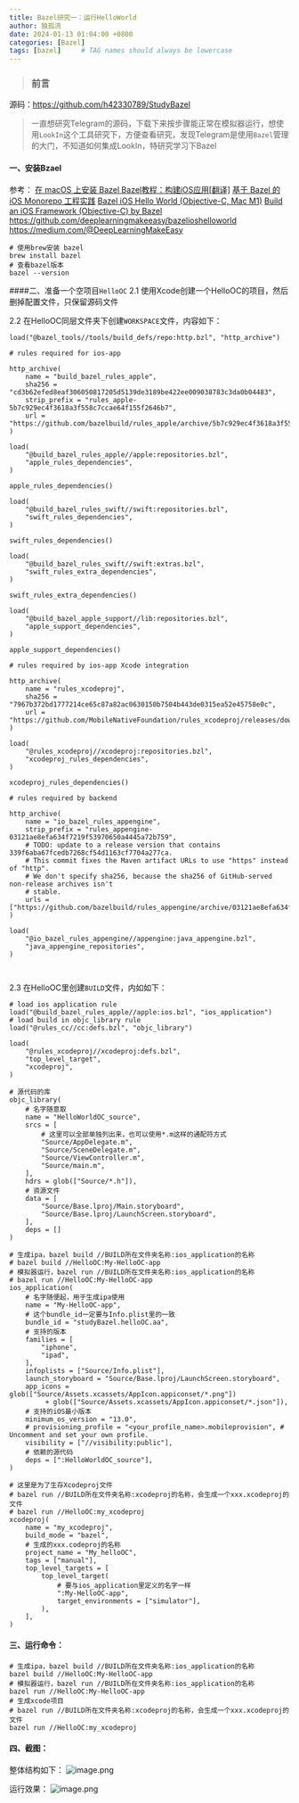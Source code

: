 ```yaml
---
title: Bazel研究一：运行HelloWorld
author: 独孤流
date: 2024-01-13 01:04:00 +0800
categories: [Bazel]
tags: [bazel]     # TAG names should always be lowercase
---
```


> ### 前言
源码：https://github.com/h42330789/StudyBazel
>一直想研究Telegram的源码，下载下来按步骤能正常在模拟器运行，想使用`LookIn`这个工具研究下，方便查看研究，发现Telegram是使用`Bazel`管理的大门，不知道如何集成LookIn，特研究学习下Bazel

#### 一、安装Bzael
参考：
[在 macOS 上安装 Bazel ](https://bazel.build/install/os-x?hl=zh-cn)
[Bazel教程：构建iOS应用[翻译]](https://chai2010.cn/post/bazel/bazel-ios-app/)
[基于 Bazel 的 iOS Monorepo 工程实践](https://www.bilibili.com/read/cv17194091/)
[Bazel iOS Hello World (Objective-C, Mac M1)](https://medium.com/@DeepLearningMakeEasy/bazel-ios-hello-world-objective-c-mac-m1-1fe181fb6fb9)
[Build an iOS Framework (Objective-C) by Bazel](https://medium.com/@DeepLearningMakeEasy/build-an-ios-framework-objective-c-by-bazel-f1a24444564)
https://github.com/deeplearningmakeeasy/bazelioshelloworld
https://medium.com/@DeepLearningMakeEasy
```
# 使用brew安装 bazel
brew install bazel
# 查看bazel版本
bazel --version
```

####二、准备一个空项目`HelloOC`
2.1 使用Xcode创建一个HelloOC的项目，然后删掉配置文件，只保留源码文件

2.2 在HelloOC同层文件夹下创建`WORKSPACE`文件，内容如下：
```
load("@bazel_tools//tools/build_defs/repo:http.bzl", "http_archive")

# rules required for ios-app

http_archive(
    name = "build_bazel_rules_apple",
    sha256 = "cd3b62efed8eaf306050817205d5139de3189be422ee009038783c3da0b04483",
    strip_prefix = "rules_apple-5b7c929ec4f3618a3f558c7ccae64f155f2646b7",
    url = "https://github.com/bazelbuild/rules_apple/archive/5b7c929ec4f3618a3f558c7ccae64f155f2646b7.tar.gz",
)

load(
    "@build_bazel_rules_apple//apple:repositories.bzl",
    "apple_rules_dependencies",
)

apple_rules_dependencies()

load(
    "@build_bazel_rules_swift//swift:repositories.bzl",
    "swift_rules_dependencies",
)

swift_rules_dependencies()

load(
    "@build_bazel_rules_swift//swift:extras.bzl",
    "swift_rules_extra_dependencies",
)

swift_rules_extra_dependencies()

load(
    "@build_bazel_apple_support//lib:repositories.bzl",
    "apple_support_dependencies",
)

apple_support_dependencies()

# rules required by ios-app Xcode integration

http_archive(
    name = "rules_xcodeproj",
    sha256 = "7967b372bd1777214ce65c87a82ac0630150b7504b443de0315ea52e45758e0c",
    url = "https://github.com/MobileNativeFoundation/rules_xcodeproj/releases/download/1.3.3/release.tar.gz",
)

load(
    "@rules_xcodeproj//xcodeproj:repositories.bzl",
    "xcodeproj_rules_dependencies",
)

xcodeproj_rules_dependencies()

# rules required by backend

http_archive(
    name = "io_bazel_rules_appengine",
    strip_prefix = "rules_appengine-03121ae8efa634f7219f53970650a4445a72b759",
    # TODO: update to a release version that contains 339f6aba67fcedb7268cf54d1163cf7704a277ca.
    # This commit fixes the Maven artifact URLs to use "https" instead of "http".
    # We don't specify sha256, because the sha256 of GitHub-served non-release archives isn't
    # stable.
    urls = ["https://github.com/bazelbuild/rules_appengine/archive/03121ae8efa634f7219f53970650a4445a72b759.tar.gz"],
)

load(
    "@io_bazel_rules_appengine//appengine:java_appengine.bzl",
    "java_appengine_repositories",
)



```

2.3 
在HelloOC里创建`BUILD`文件，内如如下：
```
# load ios application rule
load("@build_bazel_rules_apple//apple:ios.bzl", "ios_application")
# load build in objc_library rule 
load("@rules_cc//cc:defs.bzl", "objc_library")

load(
    "@rules_xcodeproj//xcodeproj:defs.bzl",
    "top_level_target",
    "xcodeproj",
)

# 源代码的库
objc_library(
    # 名字随意取
    name = "HelloWorldOC_source",
    srcs = [
        # 这里可以全部单独列出来，也可以使用*.m这样的通配符方式
        "Source/AppDelegate.m",
        "Source/SceneDelegate.m",
        "Source/ViewController.m",
        "Source/main.m",
    ],
    hdrs = glob(["Source/*.h"]),
    # 资源文件
    data = [
        "Source/Base.lproj/Main.storyboard",
        "Source/Base.lproj/LaunchScreen.storyboard",
    ],
    deps = []
)

# 生成ipa，bazel build //BUILD所在文件夹名称:ios_application的名称
# bazel build //HelloOC:My-HelloOC-app
# 模拟器运行，bazel run //BUILD所在文件夹名称:ios_application的名称
# bazel run //HelloOC:My-HelloOC-app
ios_application(
    # 名字随便起，用于生成ipa使用
    name = "My-HelloOC-app",
    # 这个bundle_id一定要与Info.plist里的一致
    bundle_id = "studyBazel.helloOC.aa",
    # 支持的版本
    families = [
        "iphone",
        "ipad",
    ],
    infoplists = ["Source/Info.plist"],
    launch_storyboard = "Source/Base.lproj/LaunchScreen.storyboard",
    app_icons = glob(["Source/Assets.xcassets/AppIcon.appiconset/*.png"])
         + glob(["Source/Assets.xcassets/AppIcon.appiconset/*.json"]),
    # 支持的iOS最小版本
    minimum_os_version = "13.0",
    # provisioning_profile = "<your_profile_name>.mobileprovision", # Uncomment and set your own profile.
    visibility = ["//visibility:public"],
    # 依赖的源代码
    deps = [":HelloWorldOC_source"],
)

# 这里是为了生存Xcodeproj文件
# bazel run //BUILD所在文件夹名称:xcodeproj的名称，会生成一个xxx.xcodeproj的文件
# bazel run //HelloOC:my_xcodeproj
xcodeproj(
    name = "my_xcodeproj",
    build_mode = "bazel",
    # 生成的xxx.codeproj的名称
    project_name = "My_helloOC",
    tags = ["manual"],
    top_level_targets = [
        top_level_target(
            # 要与ios_application里定义的名字一样
            ":My-HelloOC-app",
            target_environments = ["simulator"],
        ),
    ],
)
```
#### 三、运行命令：

```
# 生成ipa，bazel build //BUILD所在文件夹名称:ios_application的名称
bazel build //HelloOC:My-HelloOC-app
# 模拟器运行，bazel run //BUILD所在文件夹名称:ios_application的名称
bazel run //HelloOC:My-HelloOC-app
# 生成xcode项目
# bazel run //BUILD所在文件夹名称:xcodeproj的名称，会生成一个xxx.xcodeproj的文件
bazel run //HelloOC:my_xcodeproj
```

#### 四、截图：

整体结构如下：
![image.png](/assets/img/telegram/bazel1_map.png)

运行效果：
![image.png](/assets/img/telegram/bazel1_success.png)
